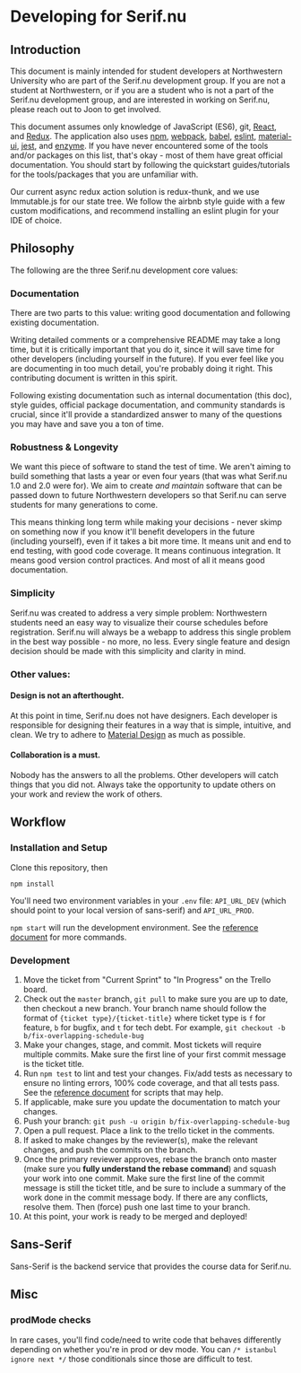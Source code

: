 # Developing for Serif.nu

## Introduction

This document is mainly intended for student developers at Northwestern University who are part of the Serif.nu development group. If you are not a student at Northwestern, or if you are a student who is not a part of the Serif.nu development group, and are interested in working on Serif.nu, please reach out to Joon to get involved.

This document assumes only knowledge of JavaScript (ES6), git, [React](https://reactjs.org/), and [Redux](https://redux.js.org/). The application also uses [npm](https://www.npmjs.com/), [webpack](https://webpack.js.org/), [babel](https://babeljs.io/), [eslint](https://eslint.org/), [material-ui](https://material-ui.com/), [jest](https://jestjs.io/), and [enzyme](http://airbnb.io/enzyme/). If you have never encountered some of the tools and/or packages on this list, that's okay - most of them have great official documentation. You should start by following the quickstart guides/tutorials for the tools/packages that you are unfamiliar with.

Our current async redux action solution is redux-thunk, and we use Immutable.js for our state tree. We follow the airbnb style guide with a few custom modifications, and recommend installing an eslint plugin for your IDE of choice.

## Philosophy

The following are the three Serif.nu development core values:

### Documentation

There are two parts to this value: writing good documentation and following existing documentation.

Writing detailed comments or a comprehensive README may take a long time, but it is critically important that you do it, since it will save time for other developers (including yourself in the future). If you ever feel like you are documenting in too much detail, you're probably doing it right. This contributing document is written in this spirit.

Following existing documentation such as internal documentation (this doc), style guides, official package documentation, and community standards is crucial, since it'll provide a standardized answer to many of the questions you may have and save you a ton of time.

### Robustness & Longevity

We want this piece of software to stand the test of time. We aren't aiming to build something that lasts a year or even four years (that was what Serif.nu 1.0 and 2.0 were for). We aim to create *and maintain* software that can be passed down to future Northwestern developers so that Serif.nu can serve students for many generations to come.

This means thinking long term while making your decisions - never skimp on something now if you know it'll benefit developers in the future (including yourself), even if it takes a bit more time. It means unit and end to end testing, with good code coverage. It means continuous integration. It means good version control practices. And most of all it means good documentation.

### Simplicity

Serif.nu was created to address a very simple problem: Northwestern students need an easy way to visualize their course schedules before registration. Serif.nu will always be a webapp to address this single problem in the best way possible - no more, no less. Every single feature and design decision should be made with this simplicity and clarity in mind.

### Other values:

#### Design is not an afterthought.

At this point in time, Serif.nu does not have designers. Each developer is responsible for designing their features in a way that is simple, intuitive, and clean. We try to adhere to [Material Design](https://material.io/) as much as possible.

#### Collaboration is a must.

Nobody has the answers to all the problems. Other developers will catch things that you did not. Always take the opportunity to update others on your work and review the work of others.

## Workflow

### Installation and Setup

Clone this repository, then

```
npm install
```

You'll need two environment variables in your `.env` file: `API_URL_DEV` (which should point to your local version of sans-serif) and `API_URL_PROD`.

`npm start` will run the development environment. See the [reference document](REFERENCE.md) for more commands.

### Development

1. Move the ticket from "Current Sprint" to "In Progress" on the Trello board.
2. Check out the `master` branch, `git pull` to make sure you are up to date, then checkout a new branch. Your branch name should follow the format of `{ticket type}/{ticket-title}` where ticket type is `f` for feature, `b` for bugfix, and `t` for tech debt. For example, `git checkout -b b/fix-overlapping-schedule-bug`
3. Make your changes, stage, and commit. Most tickets will require multiple commits. Make sure the first line of your first commit message is the ticket title.
4. Run `npm test` to lint and test your changes. Fix/add tests as necessary to ensure no linting errors, 100% code coverage, and that all tests pass. See the [reference document](REFERENCE.md) for scripts that may help.
5. If applicable, make sure you update the documentation to match your changes.
6. Push your branch: `git push -u origin b/fix-overlapping-schedule-bug`
7. Open a pull request. Place a link to the trello ticket in the comments.
8. If asked to make changes by the reviewer(s), make the relevant changes, and push the commits on the branch.
9. Once the primary reviewer approves, rebase the branch onto master (make sure you **fully understand the rebase command**) and squash your work into one commit. Make sure the first line of the commit message is still the ticket title, and be sure to include a summary of the work done in the commit message body. If there are any conflicts, resolve them. Then (force) push one last time to your branch.
10. At this point, your work is ready to be merged and deployed!

## Sans-Serif

Sans-Serif is the backend service that provides the course data for Serif.nu.

## Misc

### prodMode checks

In rare cases, you'll find code/need to write code that behaves differently depending on whether you're in prod or dev mode. You can `/* istanbul ignore next */` those conditionals since those are difficult to test.